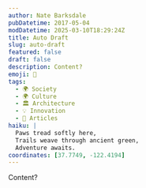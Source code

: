 ```yaml
---
author: Nate Barksdale
pubDatetime: 2017-05-04
modDatetime: 2025-03-10T18:29:24Z
title: Auto Draft
slug: auto-draft
featured: false
draft: false
description: Content?
emoji: 🐾
tags:
  - 🌍 Society
  - 🌍 Culture
  - 🏛️ Architecture
  - 💡 Innovation
  - 📖 Articles
haiku: |
  Paws tread softly here,  
  Trails weave through ancient green,  
  Adventure awaits.
coordinates: [37.7749, -122.4194]
---
```


Content?
